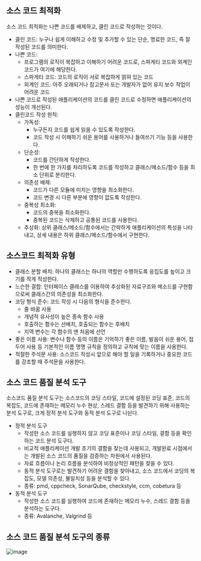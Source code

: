## 소스 코드 최적화

소스 코드 최적화는 나쁜 코드를 배제하고, 클린 코드로 작성하는 것이다.

- 클린 코드: 누구나 쉽게 이해하고 수정 및 추가할 수 있는 단순, 명료한 코드, 즉 잘 작성된 코드를 의미한다.
- 나쁜 코드:
  - 프로그램의 로직이 복잡하고 이해하기 어려운 코드로, 스파게티 코드와 외계인 코드가 여기에 해당한다.
  - 스파게티 코드: 코드의 로직이 서로 복잡하게 얽혀 있는 코드
  - 외계인 코드: 아주 오래되거나 참고문서 또는 개발자가 없어 유지 보수 작업이 어려운 코드
- 나쁜 코드로 작성된 애플리케이션의 코드를 클린 코드로 수정하면 애플리케이션의 성능이 개선된다.
- 클린코드 작성 원칙:
  - 가독성:
    - 누구든지 코드를 쉽게 읽을 수 있도록 작성한다.
    - 코드 작성 시 이해하기 쉬운 용어를 사용하거나 들여쓰기 기능 등을 사용한다.
  - 단순성:
    - 코드를 간단하게 작성한다.
    - 한 번에 한 가지를 처리하도록 코드를 작성하고 클래스/메소드/함수 등을 최소 단위로 분리한다.
  - 의존성 배제:
    - 코드가 다른 모듈에 미치는 영향을 최소화한다.
    - 코드 변경 시 다른 부분에 영향이 없도록 작성한다.
  - 중복성 최소화:
    - 코드의 중복을 최소화한다.
    - 중복된 코드는 삭제하고 공통된 코드를 사용한다.
  - 추상화: 상위 클래스/메소드/함수에서는 간략하게 애플리케이션의 특성을 나타내고, 상세 내용은 하위 클래스/메소드/함수에서 구현한다.
 
## 소스코드 최적화 유형

- 클래스 분할 배치: 하나의 클래스는 하나의 역할만 수행하도록 응집도를 높이고 크기를 작게 작성한다.
- 느슨한 결합: 인터페이스 클래스를 이용하여 추상화된 자료구조와 메소드를 구현함으로써 클래스간의 의존성을 최소화한다.
- 코딩 형식 준수: 코드 작성 시 다음의 형식을 준수한다.
  - 줄 바꿈 사용
  - 개념적 유사성이 높은 종속 함수 사용
  - 호출하는 함수는 선배치, 호출되는 함수는 후배치
  - 지역 변수는 각 함수의 맨 처음에 선언
- 좋은 이름 사용: 변수나 함수 등의 이름은 기억하기 좋은 이름, 발음이 쉬운 용어, 접두어 사용 등 기본적인 이름 명명 규칙을 정의하고 규칙에 맞는 이름을 사용한다.
- 적절한 주석문 사용: 소스코드 작성시 앞으로 해야 할 일을 기록하거나 중요한 코드를 강조할 때 주석문을 사용한다.

## 소스 코드 품질 분석 도구

소스코드 품질 분석 도구는 소스코드의 코딩 스타일, 코드에 설정된 코딩 표준, 코드의 복잡도, 코드에 존재하는 메모리 누수 현상, 스레드 결함 등을 발견하기 위해 사용하는 분석 도구로, 크게 정적 분석 도구와 동적 분석 도구로 나뉜다.

- 정적 분석 도구
  - 작성한 소스 코드를 실행하지 않고 코딩 표준이나 코딩 스타일, 결함 등을 확인하는 코드 분석 도구다.
  - 비교적 애플리케이션 개발 초기의 결함을 찾는데 사용되고, 개발완료 시점에서는 개발된 소스 코드의 품질을 검증하는 차원에서 사용된다.
  - 자료 흐름이나 논리 흐름을 분석하여 비정상적인 패턴을 찾을 수 있다.
  - 동적 분석 도구로는 발견하기 어려운 결함을 찾아내고, 소스 코드에서 코딩의 복잡도, 모델 의존성, 불일치성 등을 분석할 수 있다.
  - 종류: pmd, cppcheck, SonarQube, checkstyle, ccm, cobetura 등
 - 동적 분석 도구
   - 작성한 소스 코드를 실행하여 코드에 존재하는 메모리 누수, 스레드 결함 등을 분석하는 도구다.
   - 종류: Avalanche, Valgrind 등
  
  ## 소스 코드 품질 분석 도구의 종류

  ![image](https://github.com/mocking-tiger/DPE-study/assets/151588293/e6e9b7a9-1f28-41cd-8c20-6f7eb32854d1)

